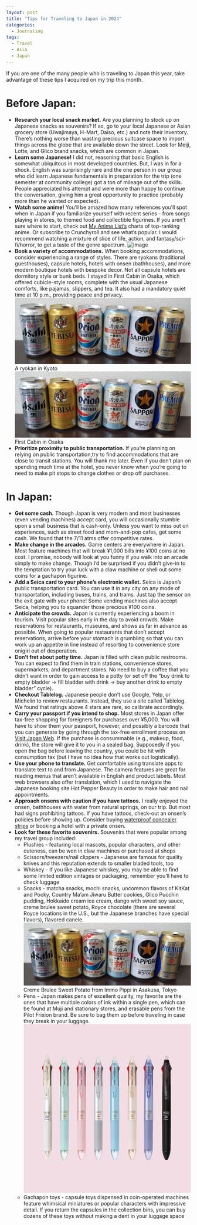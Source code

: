 ```yaml
---
layout: post
title: "Tips for Traveling to Japan in 2024"
categories:
  - Journaling
tags:
  - Travel
  - Asia
  - Japan
---
```



If you are one of the many people who is traveling to Japan this year, take advantage of these tips I acquired on my trip this month. 

# Before Japan:
* **Research your local snack market.** Are you planning to stock up on Japanese snacks as souvenirs?  If so, go to your local Japanese or Asian grocery store (Uwajimaya, H-Mart, Daiso, etc.) and note their inventory.  There’s nothing worse than wasting precious suitcase space to import things across the globe that are available down the street.  Look for Meiji, Lotte, and Glico brand snacks, which are common in Japan.  
* **Learn some Japanese!**  I did not, reasoning that basic English is somewhat ubiquitous in most developed countries.  But, I was in for a shock.  English was surprisingly rare and the one person in our group who did learn Japanese fundamentals in preparation for the trip (one semester at community college) got a ton of mileage out of the skills.  People appreciated his attempt and were more than happy to continue the conversation, giving him a great opportunity to practice (probably more than he wanted or expected).  
* **Watch some anime!**  You’ll be amazed how many references you’ll spot when in Japan if you familiarize yourself with recent series - from songs playing in stores, to themed food and collectible figurines.  If you aren’t sure where to start, check out [My Anime List’s](https://myanimelist.net/) charts of top-ranking anime.  Or subscribe to Crunchyroll and see what’s popular.  I would recommend watching a mixture of slice of life, action, and fantasy/sci-fi/horror, to get a taste of the genre spectrum.
![image](/assets/images/anime.avif)
* **Book a variety of accommodations.**  When booking accommodations, consider experiencing a range of styles.  There are ryokans (traditional guesthouses), capsule hotels, hotels with onsen (bathhouses), and more modern boutique hotels with bespoke decor.  Not all capsule hotels are dormitory style or bunk beds.  I stayed in First Cabin in Osaka, which offered cubicle-style rooms, complete with the usual Japanese comforts, like pajamas, slippers, and tea.  It also had a mandatory quiet time at 10 p.m., providing peace and privacy.
![image](/assets/images/Japanesebeer.jpg)
A ryokan in Kyoto
![image](/assets/images/Japanesebeer.jpg)
First Cabin in Osaka
* **Prioritize proximity to public transportation.**  If you’re planning on relying on public transportation,try to find accommodations that are close to transit stations.  You will thank me later.  Even if you don’t plan on spending much time at the hotel, you never know when you’re going to need to make pit stops to change clothes or drop off purchases. 

# In Japan:
* **Get some cash.**  Though Japan is very modern and most businesses (even vending machines) accept card, you will occasionally stumble upon a small business that is cash-only.  Unless you want to miss out on experiences, such as street food and mom-and-pop cafes, get some cash.  We found that the 7/11 atms offer competitive rates.  
* **Make change in the arcades.** Game centers are everywhere in Japan.  Most feature machines that will break ¥1,000 bills into ¥100 coins at no cost.  I promise, nobody will look at you funny if you walk into an arcade simply to make change.  Though I’d be surprised if you didn’t give-in to the temptation to try your luck with a claw machine or shell out some coins for a gachapon figurine.
* **Add a Seica card to your phone’s electronic wallet.**  Seica is Japan’s public transportation card.  You can use it in any city on any mode of transportation, including buses, trains, and trams.  Just tap the sensor on the exit gate with your phone!  Some vending machines also accept Seica, helping you to squander those precious ¥100 coins.      
* **Anticipate the crowds.**  Japan is currently experiencing a boom in tourism.  Visit popular sites early in the day to avoid crowds.  Make reservations for restaurants, museums, and shows as far in advance as possible.  When going to popular restaurants that don’t accept reservations, arrive before your stomach is grumbling so that you can work up an appetite in line instead of resorting to convenience store onigiri out of desperation.  
* **Don’t fret about potty time.**  Japan is filled with clean public restrooms.  You can expect to find them in train stations, convenience stores, supermarkets, and department stores.  No need to buy a coffee that you didn’t want in order to gain access to a potty (or set off the “buy drink to empty bladder -> fill bladder with drink -> buy another drink to empty bladder” cycle).  
* **Checkout Tablelog.**  Japanese people don’t use Google, Yelp, or Michelin to review restaurants.  Instead, they use a site called Tablelog. We found that ratings above 4 stars are rare, so calibrate accordingly.
* **Carry your passport if you intend to shop.** Most stores in Japan offer tax-free shopping for foreigners for purchases over ¥5,000.  You will have to show them your passport, however, and possibly a barcode that you can generate by going through the tax-free enrollment process on [Visit Japan Web](https://www.vjw.digital.go.jp/main/#/vjwplo001).  If the purchase is consummable (e.g., makeup, food, drink), the store will give it to you in a sealed bag.  Supposedly if you open the bag before leaving the country, you could be hit with consumption tax (but I have no idea how that works out logistically).      
* **Use your phone to translate.**  Get comfortable using translate apps to translate text to and from Japanese.  The camera features are great for reading menus that aren’t available in English and product labels.  Most web browsers also offer translation, which I used to navigate the Japanese booking site Hot Pepper Beauty in order to make hair and nail appointments.  
* **Approach onsens with caution if you have tattoos.**  I really enjoyed the onsen, bathhouses with water from natural springs, on our trip.  But most had signs prohibiting tattoos.  If you have tattoos, check-out an onsen’s policies before showing up.  Consider buying [waterproof concealer strips](https://www.amazon.co.jp/s?k=Tattoo+Covers&language=en_US&crid=3A1HEN9CB1Z39&linkCode=sl2&linkId=206a73ce72eb02d4638ae90b2758eb49&sprefix=tattoo+covers%2Caps%2C177&tag=gplusmedia0e-22&ref=as_li_ss_tl) or booking a hotel with a private onsen.  
* **Look for these favorite souvenirs.**  Souvenirs that were popular among my travel group included:
  * Plushies - featuring local mascots, popular characters, and other cuteness, can be won in claw machines or purchased at shops
  * Scissors/tweezers/nail clippers - Japanese are famous for quality knives and this reputation extends to smaller bladed tools, too
  * Whiskey - If you like Japanese whiskey, you may be able to find some limited edition vintages or packaging, remember you’ll have to check luggage
  * Snacks - matcha snacks, mochi snacks, uncommon flavors of KitKat and Pocky, Country Ma’am Jiwaru Butter cookies, Glico Pucchin pudding, Hokkaido cream ice cream, dango with sweet soy sauce, creme brulee sweet potato, Royce chocolate (there are several Royce locations in the U.S., but the Japanese branches have special flavors), flavored canele.
    ![image](/assets/images/Japanesebeer.jpg)
    Creme Brulee Sweet Potato from Immo Pippi in Asakusa, Tokyo
  * Pens - Japan makes pens of excellent quality, my favorite are the ones that have multiple colors of ink within a single pen, which can be found at Muji and stationary stores, and erasable pens from the Pilot Frixion brand.  Be sure to bag them up before traveling in case they break in your luggage.
  ![image](/assets/images/frixion.png)
  * Gachapon toys - capsule toys dispensed in coin-operated machines feature whimsical miniatures or popular characters with impressive detail.  If you return the capsules in the collection bins, you can buy dozens of these toys without making a dent in your luggage space
